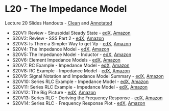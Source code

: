 # L20 - The Impedance Model

Lecture 20 Slides Handouts - [Clean][L20handouts-clean] and [Annotated][L20handouts-annotated]
* S20V1: Review - Sinusoidal Steady State - [edX][S20V1-edX-Video], [Amazon][S20V1-Amazon-S3]
* S20V2: Review - SSS Part 2 - [edX][S20V2-edX-Video], [Amazon][S20V2-Amazon-S3]
* S20V3: Is There a Simpler Way to get Vp - [edX][S20V3-edX-Video], [Amazon][S20V3-Amazon-S3]
* S20V4: The Impedance Model - [edX][S20V4-edX-Video], [Amazon][S20V4-Amazon-S3]
* S20V5: The Impedance Model - Inductor - [edX][S20V5-edX-Video], [Amazon][S20V5-Amazon-S3]
* S20V6: Element Impedance Models - [edX][S20V6-edX-Video], [Amazon][S20V6-Amazon-S3]
* S20V7: RC Example - Impedance Model - [edX][S20V7-edX-Video], [Amazon][S20V7-Amazon-S3]
* S20V8: RC Example - Impedance Model - [edX][S20V8-edX-Video], [Amazon][S20V8-Amazon-S3]
* S20V9: Signal Notation and Impedance Model Summary - [edX][S20V9-edX-Video], [Amazon][S20V9-Amazon-S3]
* S20V10: Series RLC Example - Impedance Model - [edX][S20V10-edX-Video], [Amazon][S20V10-Amazon-S3]
* S20V11: Series RLC Example - Impedance Model - [edX][S20V11-edX-Video], [Amazon][S20V11-Amazon-S3]
* S20V12: The Big Picture - [edX][S20V12-edX-Video], [Amazon][S20V12-Amazon-S3]
* S20V13: Series RLC - Deriving the Frequency Response - [edX][S20V13-edX-Video], [Amazon][S20V13-Amazon-S3]
* S20V14: Series RLC - Frequency Response Plot - [edX][S20V14-edX-Video], [Amazon][S20V14-Amazon-S3]

[L20handouts-clean]: https://courses.edx.org/asset-v1:MITx+6.002.3x+2T2019+type@asset+block/handouts_6002-L20-oei12-gaps.pdf
[L20handouts-annotated]: https://courses.edx.org/asset-v1:MITx+6.002.3x+2T2019+type@asset+block/handouts_6002-L20-oei12-gaps-annotated.pdf

[S20V1-edX-Video]: https://edx-video.net/mit-6002x/MIT6002XT214-V030300_DTH.mp4
[S20V2-edX-Video]: https://edx-video.net/mit-6002x/MIT6002XT214-V030400_DTH.mp4
[S20V3-edX-Video]: https://edx-video.net/mit-6002x/MIT6002XT214-V030500_DTH.mp4
[S20V4-edX-Video]: https://edx-video.net/mit-6002x/MIT6002XT214-V030600_DTH.mp4
[S20V5-edX-Video]: https://edx-video.net/mit-6002x/MIT6002XT214-V030700_DTH.mp4
[S20V6-edX-Video]: https://edx-video.net/mit-6002x/MIT6002XT214-V030800_DTH.mp4
[S20V7-edX-Video]: https://edx-video.net/mit-6002x/MIT6002XT214-V030900_DTH.mp4
[S20V8-edX-Video]: https://edx-video.net/mit-6002x/MIT6002XT214-V031000_DTH.mp4
[S20V9-edX-Video]: https://edx-video.net/mit-6002x/MIT6002XT214-V031100_DTH.mp4
[S20V10-edX-Video]: https://edx-video.net/mit-6002x/MIT6002XT214-V031200_DTH.mp4
[S20V11-edX-Video]: https://edx-video.net/mit-6002x/MIT6002XT214-V031300_DTH.mp4
[S20V12-edX-Video]: https://edx-video.net/mit-6002x/MIT6002XT214-V031400_DTH.mp4
[S20V13-edX-Video]: https://edx-video.net/mit-6002x/MIT6002XT214-V031500_DTH.mp4
[S20V14-edX-Video]: https://edx-video.net/mit-6002x/MIT6002XT214-V031600_DTH.mp4

[S20V1-Amazon-S3]: https://s3.amazonaws.com/edx-course-videos/mit-6002x/6002-L20-oei12-1a_100.mov
[S20V2-Amazon-S3]: https://s3.amazonaws.com/edx-course-videos/mit-6002x/6002-L20-oei12-1b_100.mov
[S20V3-Amazon-S3]: https://s3.amazonaws.com/edx-course-videos/mit-6002x/6002-L20-oei12-2_100.mov
[S20V4-Amazon-S3]: https://s3.amazonaws.com/edx-course-videos/mit-6002x/6002-L20-oei12-3_100.mov
[S20V5-Amazon-S3]: https://s3.amazonaws.com/edx-course-videos/mit-6002x/6002-L20-oei12-4_100.mov
[S20V6-Amazon-S3]: https://s3.amazonaws.com/edx-course-videos/mit-6002x/6002-L20-oei12-4x_100.mov
[S20V7-Amazon-S3]: https://s3.amazonaws.com/edx-course-videos/mit-6002x/6002-L20-oei12-5_100.mov
[S20V8-Amazon-S3]: https://s3.amazonaws.com/edx-course-videos/mit-6002x/6002-L20-oei12-6_100.mov
[S20V9-Amazon-S3]: https://s3.amazonaws.com/edx-course-videos/mit-6002x/6002-L20-oei12-6x_100.mov
[S20V10-Amazon-S3]: https://s3.amazonaws.com/edx-course-videos/mit-6002x/6002-L20-oei12-7_100.mp4
[S20V11-Amazon-S3]: https://s3.amazonaws.com/edx-course-videos/mit-6002x/6002-L20-oei12-8_100.mp4
[S20V12-Amazon-S3]: https://s3.amazonaws.com/edx-course-videos/mit-6002x/6002-L20-oei12-9_100.mp4
[S20V13-Amazon-S3]: https://s3.amazonaws.com/edx-course-videos/mit-6002x/6002-L20-oei12-10_100.mp4
[S20V14-Amazon-S3]: https://s3.amazonaws.com/edx-course-videos/mit-6002x/6002-L20-oei12-11_100.mp4
